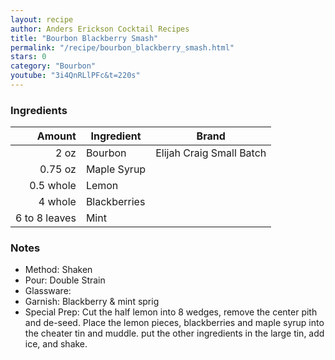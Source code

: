 ```yaml
---
layout: recipe
author: Anders Erickson Cocktail Recipes
title: "Bourbon Blackberry Smash"
permalink: "/recipe/bourbon_blackberry_smash.html"
stars: 0
category: "Bourbon"
youtube: "3i4QnRLlPFc&t=220s"
---
```


### Ingredients

|  Amount  | Ingredient               | Brand                   |
| ------------: | ------------ | ------------------------ |
|          2 oz | Bourbon      | Elijah Craig Small Batch |
|       0.75 oz | Maple Syrup  |
|     0.5 whole | Lemon        |
|       4 whole | Blackberries |
| 6 to 8 leaves | Mint         |

### Notes

- Method: Shaken
- Pour: Double Strain
- Glassware:
- Garnish: Blackberry & mint sprig
- Special Prep: Cut the half lemon into 8 wedges, remove the center pith and de-seed. Place the lemon pieces, blackberries and maple syrup into the cheater tin and muddle. put the other ingredients in the large tin, add ice, and shake.
